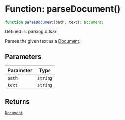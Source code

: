 # Function: parseDocument()

```ts
function parseDocument(path, text): Document;
```

Defined in: parsing.d.ts:6

Parses the given text as a [Document](../classes/Document.md).

## Parameters

| Parameter | Type |
| ------ | ------ |
| `path` | `string` |
| `text` | `string` |

## Returns

[`Document`](../classes/Document.md)

